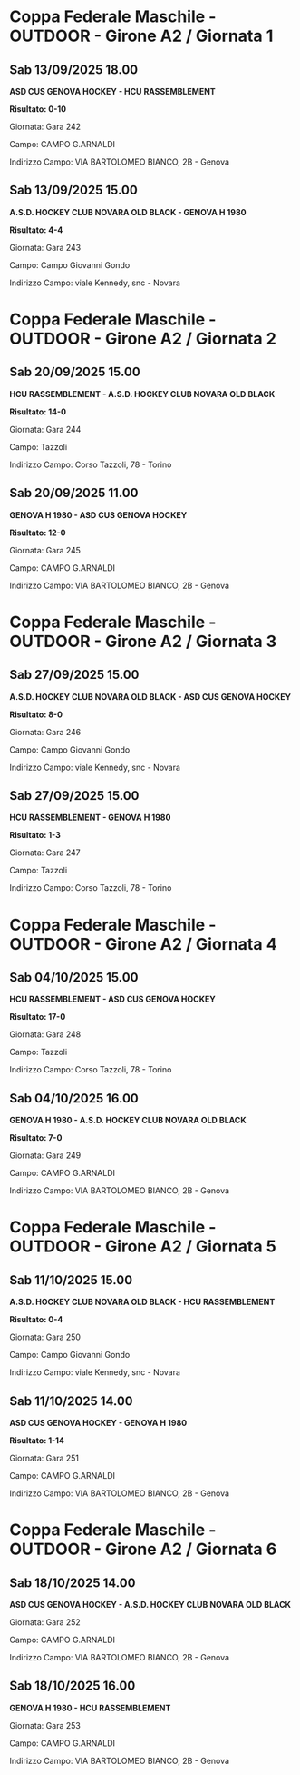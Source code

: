 # Coppa Federale Maschile - OUTDOOR  - Girone A2 / Giornata 1
## Sab 13/09/2025 18.00

<strong>ASD CUS GENOVA HOCKEY - HCU RASSEMBLEMENT</strong>

**Risultato: 0-10**

Giornata: Gara 242

Campo: CAMPO G.ARNALDI 

Indirizzo Campo:  VIA BARTOLOMEO BIANCO, 2B - Genova



## Sab 13/09/2025 15.00

<strong>A.S.D. HOCKEY CLUB NOVARA OLD BLACK - GENOVA H 1980</strong>

**Risultato: 4-4**

Giornata: Gara 243

Campo: Campo Giovanni Gondo 

Indirizzo Campo:  viale Kennedy, snc - Novara


# Coppa Federale Maschile - OUTDOOR  - Girone A2 / Giornata 2
## Sab 20/09/2025 15.00

<strong>HCU RASSEMBLEMENT - A.S.D. HOCKEY CLUB NOVARA OLD BLACK</strong>

**Risultato: 14-0**

Giornata: Gara 244

Campo: Tazzoli 

Indirizzo Campo:  Corso Tazzoli, 78 - Torino



## Sab 20/09/2025 11.00

<strong>GENOVA H 1980 - ASD CUS GENOVA HOCKEY</strong>

**Risultato: 12-0**

Giornata: Gara 245

Campo: CAMPO G.ARNALDI 

Indirizzo Campo:  VIA BARTOLOMEO BIANCO, 2B - Genova


# Coppa Federale Maschile - OUTDOOR  - Girone A2 / Giornata 3
## Sab 27/09/2025 15.00

<strong>A.S.D. HOCKEY CLUB NOVARA OLD BLACK - ASD CUS GENOVA HOCKEY</strong>

**Risultato: 8-0**

Giornata: Gara 246

Campo: Campo Giovanni Gondo 

Indirizzo Campo:  viale Kennedy, snc - Novara



## Sab 27/09/2025 15.00

<strong>HCU RASSEMBLEMENT - GENOVA H 1980</strong>

**Risultato: 1-3**

Giornata: Gara 247

Campo: Tazzoli 

Indirizzo Campo:  Corso Tazzoli, 78 - Torino


# Coppa Federale Maschile - OUTDOOR  - Girone A2 / Giornata 4
## Sab 04/10/2025 15.00

<strong>HCU RASSEMBLEMENT - ASD CUS GENOVA HOCKEY</strong>

**Risultato: 17-0**

Giornata: Gara 248

Campo: Tazzoli 

Indirizzo Campo:  Corso Tazzoli, 78 - Torino



## Sab 04/10/2025 16.00

<strong>GENOVA H 1980 - A.S.D. HOCKEY CLUB NOVARA OLD BLACK</strong>

**Risultato: 7-0**

Giornata: Gara 249

Campo: CAMPO G.ARNALDI 

Indirizzo Campo:  VIA BARTOLOMEO BIANCO, 2B - Genova


# Coppa Federale Maschile - OUTDOOR  - Girone A2 / Giornata 5
## Sab 11/10/2025 15.00

<strong>A.S.D. HOCKEY CLUB NOVARA OLD BLACK - HCU RASSEMBLEMENT</strong>

**Risultato: 0-4**

Giornata: Gara 250

Campo: Campo Giovanni Gondo 

Indirizzo Campo:  viale Kennedy, snc - Novara



## Sab 11/10/2025 14.00

<strong>ASD CUS GENOVA HOCKEY - GENOVA H 1980</strong>

**Risultato: 1-14**

Giornata: Gara 251

Campo: CAMPO G.ARNALDI 

Indirizzo Campo:  VIA BARTOLOMEO BIANCO, 2B - Genova


# Coppa Federale Maschile - OUTDOOR  - Girone A2 / Giornata 6
## Sab 18/10/2025 14.00

<strong>ASD CUS GENOVA HOCKEY - A.S.D. HOCKEY CLUB NOVARA OLD BLACK</strong>

Giornata: Gara 252

Campo: CAMPO G.ARNALDI 

Indirizzo Campo:  VIA BARTOLOMEO BIANCO, 2B - Genova



## Sab 18/10/2025 16.00

<strong>GENOVA H 1980 - HCU RASSEMBLEMENT</strong>

Giornata: Gara 253

Campo: CAMPO G.ARNALDI 

Indirizzo Campo:  VIA BARTOLOMEO BIANCO, 2B - Genova



